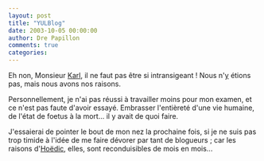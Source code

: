 ```yaml
---
layout: post
title: "YULBlog"
date: 2003-10-05 00:00:00
author: Dre Papillon
comments: true
categories: 
---
```



Eh non, Monsieur [Karl](http://www.la-grange.net/2003/10/01.html#yulblog), il ne faut pas être si intransigeant !  Nous n'[y](http://www.billegible.org/yulblog/) étions pas, mais nous avons nos raisons.

Personnellement, je n'ai pas réussi à travailler moins pour mon examen, et ce n'est pas faute d'avoir essayé.  Embrasser l'entièreté d'une vie humaine, de l'état de foetus à la mort... il y avait de quoi faire.

J'essaierai de pointer le bout de mon nez la prochaine fois, si je ne suis pas trop timide à l'idée de me faire dévorer par tant de blogueurs ; car les raisons d'[Hoëdic](http://hoedic.ouvaton.org/blog62.html), elles, sont reconduisibles de mois en mois...
